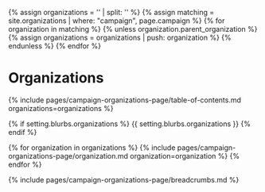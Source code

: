 {% assign organizations = '' | split: '' %}
{% assign matching = site.organizations | where: "campaign", page.campaign %}
{% for organization in matching %}
{% unless organization.parent_organization %}
{% assign organizations = organizations | push: organization %}
{% endunless %}
{% endfor %}

# Organizations

<!-- Table Of Contents -->
{% include pages/campaign-organizations-page/table-of-contents.md organizations=organizations %}

{% if setting.blurbs.organizations %}
{{ setting.blurbs.organizations }}
{% endif %}

{% for organization in organizations %}
{% include pages/campaign-organizations-page/organization.md organization=organization %}
{% endfor %}

{% include pages/campaign-organizations-page/breadcrumbs.md %}
